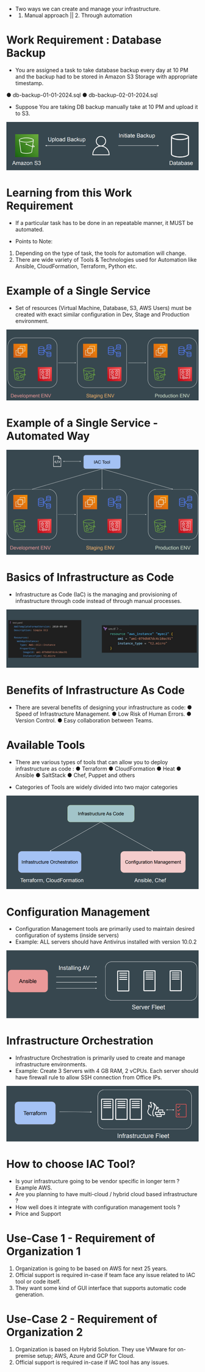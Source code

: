 - Two ways we can create and manage your infrastructure.
- 1. Manual approach   ||   2. Through automation
# Work Requirement : Database Backup

- You are assigned a task to take database backup every day at 10 PM and the backup had to be stored in Amazon S3 Storage with appropriate timestamp.

● db-backup-01-01-2024.sql 
● db-backup-02-01-2024.sql 

- Suppose You are taking DB backup manually take at 10 PM and upload it to S3.

![](../../Image%20Resources/Screenshot%202024-12-28%20130952.png)

# Learning from this Work Requirement 

- If a particular task has to be done in an repeatable manner, it MUST be automated.

- Points to Note:
1. Depending on the type of task, the tools for automation will change.
2. There are wide variety of Tools & Technologies used for Automation like Ansible, CloudFormation, Terraform, Python etc.


# Example of a Single Service 

- Set of resources (Virtual Machine, Database, S3, AWS Users) must be created with exact similar configuration in Dev, Stage and Production environment.

![](../../Image%20Resources/Screenshot%202024-12-28%20130529.png)

# Example of a Single Service - Automated Way

![](../../Image%20Resources/Screenshot%202024-12-28%20131007.png)

# Basics of Infrastructure as Code 

- Infrastructure as Code (IaC) is the managing and provisioning of infrastructure through code instead of through manual processes.

![](../../Image%20Resources/Screenshot%202024-12-28%20131020.png)

# Benefits of Infrastructure As Code 

- There are several benefits of designing your infrastructure as code: 
● Speed of Infrastructure Management.
● Low Risk of Human Errors.
● Version Control. 
● Easy collaboration between Teams.

# Available Tools
- There are various types of tools that can allow you to deploy infrastructure as code :
● Terraform
● CloudFormation 
● Heat 
● Ansible 
● SaltStack 
● Chef, Puppet and others

- Categories of Tools are widely divided into two major categories

![](../../Image%20Resources/Screenshot%202024-12-28%20131046.png)

# Configuration Management 

- Configuration Management tools are primarily used to maintain desired configuration of systems (inside servers) 
- Example: ALL servers should have Antivirus installed with version 10.0.2

![](../../Image%20Resources/Screenshot%202024-12-28%20131055.png)

# Infrastructure Orchestration 

- Infrastructure Orchestration is primarily used to create and manage infrastructure environments.
- Example: Create 3 Servers with 4 GB RAM, 2 vCPUs. Each server should have firewall rule to allow SSH connection from Office IPs.

![](../../Image%20Resources/Screenshot%202024-12-28%20131106.png)

# How to choose IAC Tool?

- Is your infrastructure going to be vendor specific in longer term ? Example AWS.
- Are you planning to have multi-cloud / hybrid cloud based infrastructure ?
- How well does it integrate with configuration management tools ?
- Price and Support 

# Use-Case 1 - Requirement of Organization 1

1. Organization is going to be based on AWS for next 25 years. 
2. Official support is required in-case if team face any issue related to IAC tool or code itself.
3. They want some kind of GUI interface that supports automatic code generation.

# Use-Case 2 - Requirement of Organization 2

1. Organization is based on Hybrid Solution. They use VMware for on-premise setup; AWS, Azure and GCP for Cloud.
2. Official support is required in-case if IAC tool has any issues.